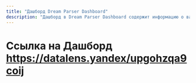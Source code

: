 ```yaml
---
title: "Дашборд Dream Parser Dashboard"
description: "Дашборд в Dream Parser Dashboard содержит информацию о вакансиях в сфере Data Analyst и Data Scientist (По данным сайтов hh.ru, vseti и Хабр). В нем отображены количество компаний и вакансий за все время сбора инфорации, актуальные вакансии для джунов, ищущих работу на удаленке, самые востребованные навыки и направления аналитики. ."
---
```


# Ссылка на Дашборд https://datalens.yandex/upgohzqa9coij
